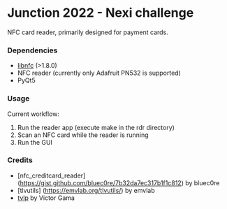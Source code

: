 # Junction 2022 - Nexi challenge

NFC card reader, primarily designed for payment cards.

### Dependencies

- [libnfc](https://github.com/nfc-tools/libnfc) (>1.8.0)
- NFC reader (currently only Adafruit PN532 is supported)
- PyQt5

### Usage

Current workflow:

1. Run the reader app (execute make in the rdr directory)
2. Scan an NFC card while the reader is running
3. Run the GUI

### Credits

- [nfc_creditcard_reader] (https://gist.github.com/bluec0re/7b32da7ec317b1f1c812) by bluec0re
- [tlvutils] (https://emvlab.org/tlvutils/) by emvlab
- [tvlp](https://github.com/heyvito/tlvp) by Victor Gama
